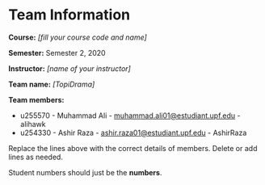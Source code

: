 # Team Information

**Course:** _[fill your course code and name]_

**Semester:** Semester 2, 2020

**Instructor:** _[name of your instructor]_

**Team name:** _[TopiDrama]_

**Team members:**

* u255570 - Muhammad Ali - muhammad.ali01@estudiant.upf.edu -alihawk
* u254330 - Ashir Raza - ashir.raza01@estudiant.upf.edu - AshirRaza

Replace the lines above with the correct details of members. Delete or add lines as needed.

Student numbers should just be the **numbers**.